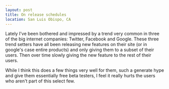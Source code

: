 ```yaml
---
layout: post
title: On release schedules
location: San Luis Obispo, CA
---
```


Lately I've been bothered and impressed by a trend very common in three of the
big internet companies: Twitter, Facebook and Google. These three trend setters
have all been releasing new features on their site (or in google's case entire
products) and only giving them to a subset of their users. Then over time
slowly giving the new feature to the rest of their users.

While I think this does a few things very well for them, such a generate hype
and give them essentially free beta testers, I feel it really hurts the users
who aren't part of this select few.
